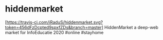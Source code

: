 # hiddenmarket
[https://travis-ci.com/iRaduS/hiddenmarket.svg?token=456dFzDcpted9spxfZDs&branch=master]
 HiddenMarket a deep-web market for InfoEducatie 2020 #online #stayhome

